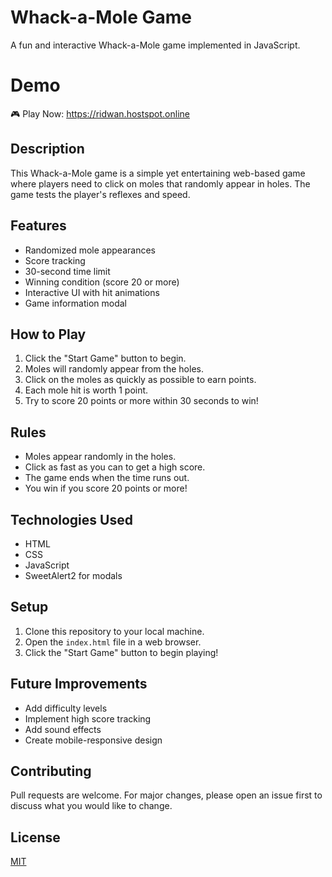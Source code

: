 # Whack-a-Mole Game

A fun and interactive Whack-a-Mole game implemented in JavaScript.

# Demo

🎮 Play Now: https://ridwan.hostspot.online

## Description

This Whack-a-Mole game is a simple yet entertaining web-based game where players need to click on moles that randomly appear in holes. The game tests the player's reflexes and speed.

## Features

- Randomized mole appearances
- Score tracking
- 30-second time limit
- Winning condition (score 20 or more)
- Interactive UI with hit animations
- Game information modal

## How to Play

1. Click the "Start Game" button to begin.
2. Moles will randomly appear from the holes.
3. Click on the moles as quickly as possible to earn points.
4. Each mole hit is worth 1 point.
5. Try to score 20 points or more within 30 seconds to win!

## Rules

- Moles appear randomly in the holes.
- Click as fast as you can to get a high score.
- The game ends when the time runs out.
- You win if you score 20 points or more!

## Technologies Used

- HTML
- CSS
- JavaScript
- SweetAlert2 for modals

## Setup

1. Clone this repository to your local machine.
2. Open the `index.html` file in a web browser.
3. Click the "Start Game" button to begin playing!

## Future Improvements

- Add difficulty levels
- Implement high score tracking
- Add sound effects
- Create mobile-responsive design

## Contributing

Pull requests are welcome. For major changes, please open an issue first to discuss what you would like to change.

## License

[MIT](https://choosealicense.com/licenses/mit/)
